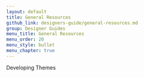 ```yaml
---
layout: default
title: General Resources
github_link: designers-guide/general-resources.md
group: Designer Guides
menu_title: General Resources
menu_order: 20
menu_style: bullet
menu_chapter: true
---
```


Developing Themes